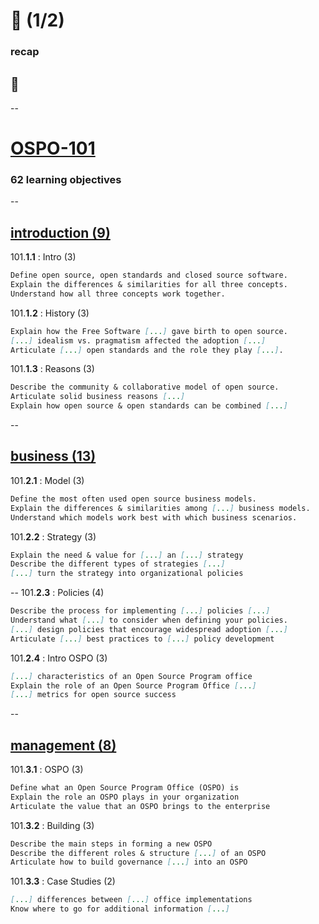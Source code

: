 # 👀 (1/2)
### recap

## 💯
--
# [OSPO-101](https://github.com/digital-sustainability/module-eoss-ospo101/tree/main#course-outline)
### 62 learning objectives
--
## [introduction (9)](https://github.com/digital-sustainability/module-eoss-ospo101/blob/main/module1/README.md)

101.**1.1** : Intro (3)

``` md
Define open source, open standards and closed source software.
Explain the differences & similarities for all three concepts.
Understand how all three concepts work together.
```

101.**1.2** : History (3)

``` md
Explain how the Free Software [...] gave birth to open source.
[...] idealism vs. pragmatism affected the adoption [...]
Articulate [...] open standards and the role they play [...].
```

101.**1.3** : Reasons (3)

``` md
Describe the community & collaborative model of open source.
Articulate solid business reasons [...]
Explain how open source & open standards can be combined [...]
```
--
## [business (13)](https://github.com/digital-sustainability/module-eoss-ospo101/blob/main/module2/README.md)

101.**2.1** : Model (3)

``` md
Define the most often used open source business models.
Explain the differences & similarities among [...] business models.
Understand which models work best with which business scenarios.
```

101.**2.2** : Strategy (3)

``` md
Explain the need & value for [...] an [...] strategy
Describe the different types of strategies [...]
[...] turn the strategy into organizational policies
```
--
101.**2.3** : Policies (4)

``` md
Describe the process for implementing [...] policies [...]
Understand what [...] to consider when defining your policies.
[...] design policies that encourage widespread adoption [...]
Articulate [...] best practices to [...] policy development
```

101.**2.4** : Intro OSPO (3)

``` md
[...] characteristics of an Open Source Program office
Explain the role of an Open Source Program Office [...]
[...] metrics for open source success
```
--
## [management (8)](https://github.com/digital-sustainability/module-eoss-ospo101/blob/main/module3/README.md)

101.**3.1** : OSPO (3)

``` md
Define what an Open Source Program Office (OSPO) is
Explain the role an OSPO plays in your organization
Articulate the value that an OSPO brings to the enterprise
```

101.**3.2** : Building (3)

``` md
Describe the main steps in forming a new OSPO
Describe the different roles & structure [...] of an OSPO
Articulate how to build governance [...] into an OSPO
```

101.**3.3** : Case Studies (2)

``` md
[...] differences between [...] office implementations
Know where to go for additional information [...]
```